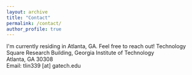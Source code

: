 ```yaml
---
layout: archive
title: "Contact"
permalink: /contact/
author_profile: true
---
```


I'm currently residing in Atlanta, GA. Feel free to reach out!
Technology Square Research Building, Georgia Institute of Technology<br>
Atlanta, GA 30308<br>
Email: tlin339 [at] gatech.edu
